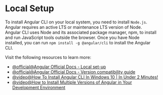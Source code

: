 # Local Setup

To install Angular CLI on your local system, you need to install `Node.js`. Angular requires an active LTS or maintenance LTS version of Node. Angular CLI uses Node and its associated package manager, npm, to install and run JavaScript tools outside the browser.  Once you have Node installed, you can run `npm install -g @angular/cli` to install the Angular CLI.

Visit the following resources to learn more:

- [@official@Angular Official Docs - Local set-up](https://angular.dev/tools/cli/setup-local)
- [@official@Angular Official Docs - Version compatibility guide](https://angular.dev/reference/versions)
- [@video@How To Install Angular CLI In Windows 10 | In Under 2 Minutes!](https://www.youtube.com/watch?v=vjgACKkPENg)
- [@video@How to Install Multiple Versions of Angular in Your Development Environment](https://www.youtube.com/watch?v=LYNG3kcKRQ8)